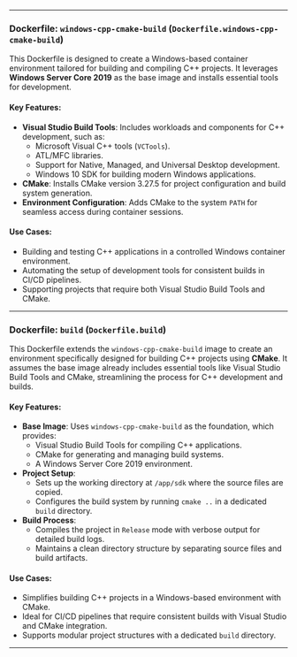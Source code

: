 
---

### Dockerfile: `windows-cpp-cmake-build` (`Dockerfile.windows-cpp-cmake-build`)
This Dockerfile is designed to create a Windows-based container environment tailored for building and compiling C++ projects. It leverages **Windows Server Core 2019** as the base image and installs essential tools for development.

#### Key Features:
- **Visual Studio Build Tools**: Includes workloads and components for C++ development, such as:
  - Microsoft Visual C++ tools (`VCTools`).
  - ATL/MFC libraries.
  - Support for Native, Managed, and Universal Desktop development.
  - Windows 10 SDK for building modern Windows applications.
- **CMake**: Installs CMake version 3.27.5 for project configuration and build system generation.
- **Environment Configuration**: Adds CMake to the system `PATH` for seamless access during container sessions.

#### Use Cases:
- Building and testing C++ applications in a controlled Windows container environment.
- Automating the setup of development tools for consistent builds in CI/CD pipelines.
- Supporting projects that require both Visual Studio Build Tools and CMake.

---

### Dockerfile: `build` (`Dockerfile.build`)
This Dockerfile extends the `windows-cpp-cmake-build` image to create an environment specifically designed for building C++ projects using **CMake**. It assumes the base image already includes essential tools like Visual Studio Build Tools and CMake, streamlining the process for C++ development and builds.

#### Key Features:
- **Base Image**: Uses `windows-cpp-cmake-build` as the foundation, which provides:
  - Visual Studio Build Tools for compiling C++ applications.
  - CMake for generating and managing build systems.
  - A Windows Server Core 2019 environment.
- **Project Setup**:
  - Sets up the working directory at `/app/sdk` where the source files are copied.
  - Configures the build system by running `cmake ..` in a dedicated `build` directory.
- **Build Process**:
  - Compiles the project in `Release` mode with verbose output for detailed build logs.
  - Maintains a clean directory structure by separating source files and build artifacts.

#### Use Cases:
- Simplifies building C++ projects in a Windows-based environment with CMake.
- Ideal for CI/CD pipelines that require consistent builds with Visual Studio and CMake integration.
- Supports modular project structures with a dedicated `build` directory.

---
